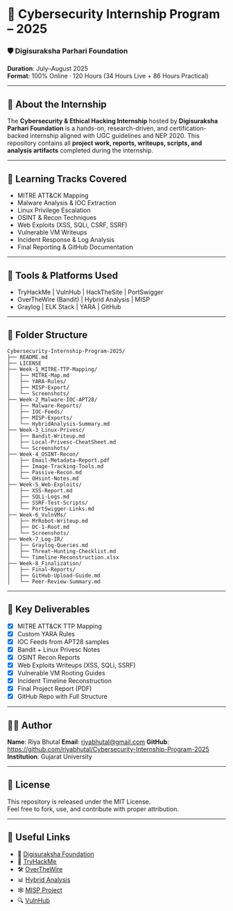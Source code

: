 # 📁 Cybersecurity Internship Program – 2025

### 🛡️ Digisuraksha Parhari Foundation  
**Duration**: July–August 2025  
**Format**: 100% Online · 120 Hours (34 Hours Live + 86 Hours Practical)

---

## 📌 About the Internship

The **Cybersecurity & Ethical Hacking Internship** hosted by **Digisuraksha Parhari Foundation** is a hands-on, research-driven, and certification-backed internship aligned with UGC guidelines and NEP 2020. This repository contains all **project work, reports, writeups, scripts, and analysis artifacts** completed during the internship.

---

## 🧠 Learning Tracks Covered

- MITRE ATT&CK Mapping
- Malware Analysis & IOC Extraction
- Linux Privilege Escalation
- OSINT & Recon Techniques
- Web Exploits (XSS, SQLi, CSRF, SSRF)
- Vulnerable VM Writeups
- Incident Response & Log Analysis
- Final Reporting & GitHub Documentation

---

## 🔨 Tools & Platforms Used

- TryHackMe | VulnHub | HackTheSite | PortSwigger
- OverTheWire (Bandit) | Hybrid Analysis | MISP
- Graylog | ELK Stack | YARA | GitHub

---

## 📁 Folder Structure

```
Cybersecurity-Internship-Program-2025/
├── README.md
├── LICENSE
├── Week-1_MITRE-TTP-Mapping/
│   ├── MITRE-Map.md
│   ├── YARA-Rules/
│   ├── MISP-Export/
│   └── Screenshots/
├── Week-2_Malware-IOC-APT28/
│   ├── Malware-Reports/
│   ├── IOC-Feeds/
│   ├── MISP-Exports/
│   └── HybridAnalysis-Summary.md
├── Week-3_Linux-Privesc/
│   ├── Bandit-Writeup.md
│   ├── Local-Privesc-CheatSheet.md
│   └── Screenshots/
├── Week-4_OSINT-Recon/
│   ├── Email-Metadata-Report.pdf
│   ├── Image-Tracking-Tools.md
│   ├── Passive-Recon.md
│   └── OHsint-Notes.md
├── Week-5_Web-Exploits/
│   ├── XSS-Report.md
│   ├── SQLi-Logs.md
│   ├── SSRF-Test-Scripts/
│   └── PortSwigger-Links.md
├── Week-6_VulnVMs/
│   ├── MrRobot-Writeup.md
│   ├── DC-1-Root.md
│   └── Screenshots/
├── Week-7_Log-IR/
│   ├── Graylog-Queries.md
│   ├── Threat-Hunting-Checklist.md
│   └── Timeline-Reconstruction.xlsx
├── Week-8_Finalization/
│   ├── Final-Reports/
│   ├── GitHub-Upload-Guide.md
│   └── Peer-Review-Summary.md
```

---

## 📄 Key Deliverables

- [x] MITRE ATT&CK TTP Mapping
- [x] Custom YARA Rules
- [x] IOC Feeds from APT28 samples
- [x] Bandit + Linux Privesc Notes
- [x] OSINT Recon Reports
- [x] Web Exploits Writeups (XSS, SQLi, SSRF)
- [x] Vulnerable VM Rooting Guides
- [x] Incident Timeline Reconstruction
- [x] Final Project Report (PDF)
- [x] GitHub Repo with Full Structure

---

## 🧑‍💻 Author

**Name**: Riya Bhutal
**Email**: riyabhutal@gmail.com
**GitHub**: https://github.com/riyabhutal/Cybersecurity-Internship-Program-2025
**Institution**: Gujarat University  

---

## 📜 License

This repository is released under the MIT License.  
Feel free to fork, use, and contribute with proper attribution.

---

## 🔗 Useful Links

- 🔗 [Digisuraksha Foundation](https://www.digisuraksha.org)
- 🧠 [TryHackMe](https://tryhackme.com)
- 🛠️ [OverTheWire](https://overthewire.org)
- 📊 [Hybrid Analysis](https://www.hybrid-analysis.com)
- 🕸️ [MISP Project](https://www.misp-project.org)
- 🔍 [VulnHub](https://vulnhub.com)
